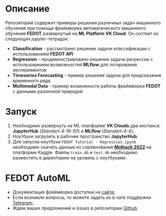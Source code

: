 # Описание

Репозиторий содержит примеры решения различных задач машинного обучения при помощи фреймворка автоматического
машинного обучения **FEDOT** развернутый на **ML Platform VK Cloud**. Он состоит из следующих _jupyter_-тетрадок:

* **Classification** - рассмотрено решение задачи классификации с использованием **FEDOT API**
* **Regression** - продемонстрировано решение задачи регрессии с использованием возможностей **MLflow**
для логирования экспериментов 
* **Timeseries Forecasting** - пример решения задачи для предсказания временного ряда
* **Multimodal Data** - пример возможности работы фреймворка **FEDOT** с данными различной природой

# Запуск

1. Необходимо развернуть на ML платформе **VK Clouds** два инстанса: **JupyterHub** (_Standart-4-16-50_)
и **MLflow** (_Standart-4-4_);
2. Ноутбуки загрузить в рабочее пространство **JupyterHub**;
3. Для запуска ноутбука `FEDOT Tutorial - Regression.ipynb` необходимо скачать данные из соревнования
**[Molhack 2022](https://www.kaggle.com/competitions/molhack-2022)** на платформе Kaggle.
Файлы `train.db` и `test.db` необходимо разместить в директорию на уровень с ноутбуками.

# FEDOT AutoML
* Документация фреймворка доступна на [сайте](https://fedot.readthedocs.io/en/latest/index.html);
* Если возникли вопросы, то можете задать их в чате поддержки [Telegram](https://t.me/FEDOT_helpdesk);
* Ждем ваших предложений и _issues_ в репозитории [Github](https://github.com/nccr-itmo/FEDOT).
 
